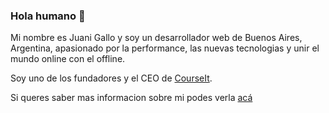 ### Hola humano 👋

Mi nombre es Juani Gallo y soy un desarrollador web de Buenos Aires, Argentina, apasionado por la performance, las nuevas tecnologias y unir el mundo online con el offline.

Soy uno de los fundadores y el CEO de [CourseIt](https://courseit.com.ar).

Si queres saber mas informacion sobre mi podes verla [acá](https://juanigallo.com)
